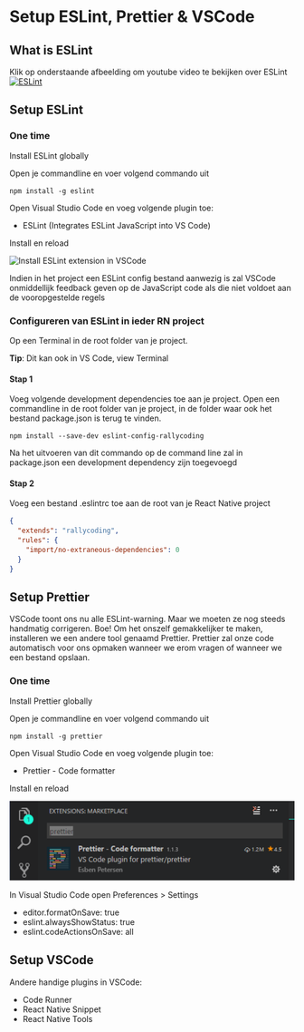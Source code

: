 # Setup ESLint, Prettier & VSCode

## What is ESLint

Klik op onderstaande afbeelding om youtube video te bekijken over ESLint
[![ESLint](https://img.youtube.com/vi/aWFwJVjfDlE/0.jpg)](https://www.youtube.com/watch?v=aWFwJVjfDlE)

## Setup ESLint

### One time

Install ESLint globally

Open je commandline en voer volgend commando uit

```
npm install -g eslint
```

Open Visual Studio Code en voeg volgende plugin toe:

- ESLint (Integrates ESLint JavaScript into VS Code)

Install en reload

![Install ESLint extension in VSCode](https://github.com/vives-reactnative/setup-vscode-eslint/blob/rallycodingconfig/images/eslintextension.gif "Install ESLint extension in VSCode")

Indien in het project een ESLint config bestand aanwezig is zal VSCode onmiddellijk feedback geven op de JavaScript code als die niet voldoet aan de vooropgestelde regels

### Configureren van ESLint in ieder RN project

Op een Terminal in de root folder van je project.

**Tip**: Dit kan ook in VS Code, view Terminal

#### Stap 1

Voeg volgende development dependencies toe aan je project. Open een commandline in de root folder van je project, in de folder waar ook het bestand package.json is terug te vinden.

```
npm install --save-dev eslint-config-rallycoding
```

Na het uitvoeren van dit commando op de command line zal in package.json een development dependency zijn toegevoegd

#### Stap 2

Voeg een bestand .eslintrc toe aan de root van je React Native project

```json
{
  "extends": "rallycoding",
  "rules": {
    "import/no-extraneous-dependencies": 0
  }
}
```

## Setup Prettier

VSCode toont ons nu alle ESLint-warning. Maar we moeten ze nog steeds handmatig corrigeren. Boe! Om het onszelf gemakkelijker te maken, installeren we een andere tool genaamd Prettier. Prettier zal onze code automatisch voor ons opmaken wanneer we erom vragen of wanneer we een bestand opslaan.

### One time

Install Prettier globally

Open je commandline en voer volgend commando uit

```
npm install -g prettier
```

Open Visual Studio Code en voeg volgende plugin toe:

- Prettier - Code formatter

Install en reload

![Install Prettier extension in VSCode](https://github.com/vives-reactnative/setup-vscode-eslint/blob/rallycodingconfig/images/prettier.png "Install Prettier extension in VSCode")

In Visual Studio Code open Preferences > Settings

- editor.formatOnSave: true
- eslint.alwaysShowStatus: true
- eslint.codeActionsOnSave: all

## Setup VSCode

Andere handige plugins in VSCode:

- Code Runner
- React Native Snippet
- React Native Tools

